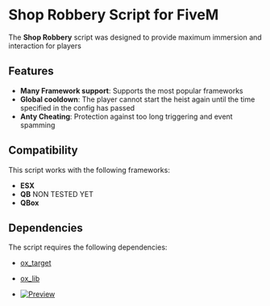 # Shop Robbery Script for FiveM

The **Shop Robbery** script was designed to provide maximum immersion and interaction for players

## Features

- **Many Framework support**: Supports the most popular frameworks
- **Global cooldown**: The player cannot start the heist again until the time specified in the config has passed
- **Anty Cheating**: Protection against too long triggering and event spamming

## Compatibility

This script works with the following frameworks:

- **ESX**
- **QB** NON TESTED YET
- **QBox**

## Dependencies

The script requires the following dependencies:

- [ox_target](https://github.com/overextended/ox_target)
- [ox_lib](https://github.com/overextended/ox_lib)

- [![Preview](https://img.youtube.com/vi/https://youtu.be/itTdpHV1Njg/hqdefault.jpg)](https://www.youtube.com/watch?v=https://youtu.be/itTdpHV1Njg)
